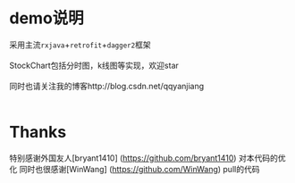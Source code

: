 
# demo说明
采用主流`rxjava`+`retrofit`+`dagger2`框架<br><br>
StockChart包括分时图，k线图等实现，欢迎star<br><br>
同时也请关注我的博客http://blog.csdn.net/qqyanjiang<br>
<br>


# Thanks 
特别感谢外国友人[bryant1410]
(https://github.com/bryant1410)
对本代码的优化
同时也很感谢[WinWang] 
(https://github.com/WinWang)
pull的代码
